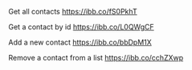 Get all contacts
https://ibb.co/fS0PkhT

Get a contact by id
https://ibb.co/L0QWgCF

Add a new contact
https://ibb.co/bbDpM1X

Remove a contact from a list
https://ibb.co/cchZXwp